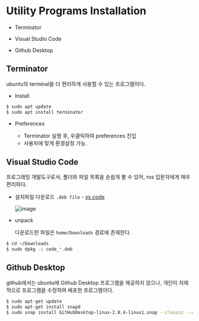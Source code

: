 # Utility Programs Installation

- Terminator

- Visual Studio Code
- Github Desktop





## Terminator

ubuntu의 terminal을 더 편리하게 사용할 수 있는 프로그램이다. 

- Install

```bash
$ sudo apt update
$ sudo apt install terminator
```



- Preferences

  - Terminator 실행 후, 우클릭하여 preferences 진입
  - 사용자에 맞게 환경설정 가능.

  
  
  





## Visual Studio Code

프로그래밍 개발도구로서, 폴더와 파일 목록을 손쉽게 볼 수 있어, ros 입문자에게 매우 편리하다.



- 설치파일 다운로드 `.deb file` -  [vs code](code.visualstudio.com)

  ![image](https://user-images.githubusercontent.com/91526930/234137097-3f1d94a7-f951-47ab-a5ae-b5ff42808324.png)



- unpack

  다운로드한 파일은 `home/Downloads` 경로에 존재한다.

```bash
$ cd ~/Downloads
$ sudo dpkg -i code_*.deb
```







## Github Desktop

github에서는 ubuntu에 Github Desktop 프로그램을 제공하지 않으나, 개인이 자체적으로 프로그램을 수정하여 배포한 프로그램이다.

```bash
$ sudo apt-get update
$ sudo apt-get install snapd
$ sudo snap install GitHubDesktop-linux-2.0.4-linux1.snap --classic --dangerous
```


